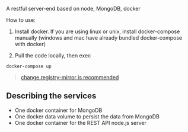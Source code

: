 A restful server-end based on node, MongoDB, docker

How to use:

1. Install docker. If you are using linux or unix, install docker-compose manually (windows and mac have already bundled docker-compose with docker)

2. Pull the code locally, then exec

```shell
docker-compose up
```

> [change registry-mirror is recommended](https://docs.docker.com/registry/recipes/mirror/#configure-the-docker-daemon)

## Describing the services

* One docker container for MongoDB
* One docker data volume to persist the data from MongoDB
* One docker container for the REST API node.js server
